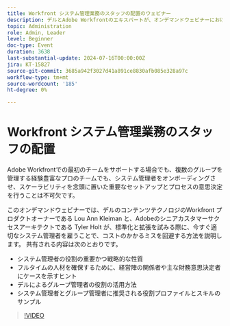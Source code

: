 ```yaml
---
title: Workfront システム管理業務のスタッフの配置のウェビナー
description: デルとAdobe Workfrontのエキスパートが、オンデマンドウェビナーにおけるシステム管理者の戦略的重要性について説明します。 グループ管理者の役割の活用、Adobe Workfrontでの効果的なセットアップとスケーラビリティのためのロールプロファイルの定義など、フルタイムの人材の確保に関するヒントを紹介します。
topic: Administration
role: Admin, Leader
level: Beginner
doc-type: Event
duration: 3638
last-substantial-update: 2024-07-16T00:00:00Z
jira: KT-15827
source-git-commit: 3685a942f3027d41a891ce8830afb085e328a97c
workflow-type: tm+mt
source-wordcount: '185'
ht-degree: 0%

---
```



# Workfront システム管理業務のスタッフの配置

Adobe Workfrontでの最初のチームをサポートする場合でも、複数のグループを管理する経験豊富なプロのチームでも、システム管理者をオンボーディングさせ、スケーラビリティを念頭に置いた重要なセットアップとプロセスの意思決定を行うことは不可欠です。

このオンデマンドウェビナーでは、デルのコンテンツテクノロジのWorkfront プロダクトオーナーである Lou Ann Kleiman と、Adobeのシニアカスタマーサクセスアーキテクトである Tyler Holt が、標準化と拡張を試みる際に、今すぐ適切なシステム管理者を雇うことで、コストのかかるミスを回避する方法を説明します。  共有される内容は次のとおりです。

* システム管理者の役割の重要かつ戦略的な性質
* フルタイムの人材を確保するために、経営陣の関係者や主な財務意思決定者にケースを示すヒント
* デルによるグループ管理者の役割の活用方法
* システム管理者とグループ管理者に推奨される役割プロファイルとスキルのサンプル

>[!VIDEO](https://video.tv.adobe.com/v/3431021/?learn=on)
